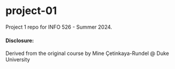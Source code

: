 # project-01

Project 1 repo for INFO 526 - Summer 2024.

#### Disclosure:
Derived from the original course by Mine Çetinkaya-Rundel @ Duke University
